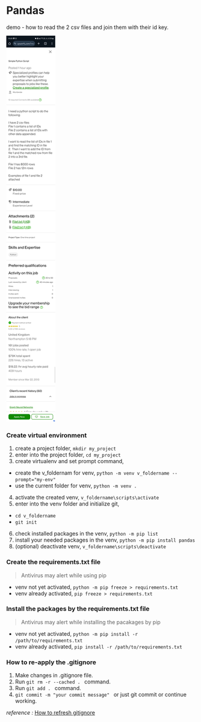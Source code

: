 # Pandas 
demo - how to read the 2 csv files and join them with their id key.

![job from upwork](src/upwork_job.jpg)

### Create virtual environment
1. create a project folder, `mkdir my_project`
2. enter into the project folder, `cd my_project`
3. create virtualenv and set prompt command, 
- create the v_foldernam for venv, `python -m venv v_foldername --prompt="my-env"`
- use the current folder for venv, `python -m venv . `

4. activate the created venv, `v_foldername\scripts\activate`
5. enter into the venv folder and initialize git,
- `cd v_foldername`
- `git init`

6. check installed packages in the venv, `python -m pip list`
7. install your needed packages in the venv, `python -m pip install pandas`
8. (optional) deactivate venv, `v_foldername\scripts\deactivate`

### Create the requirements.txt file
> Antivirus may alert while using pip
- venv not yet activated, `python -m pip freeze > requirements.txt`
- venv already activated, `pip freeze > requirements.txt`

### Install the packages by the requirements.txt file
> Antivirus may alert while installing the pacakages by pip
- venv not yet activated, `python -m pip install -r /path/to/requirements.txt`
- venv already activated, `pip install -r /path/to/requirements.txt`

### How to re-apply the .gitignore
1. Make changes in .gitignore file.
2. Run `git rm -r --cached . ` command.
3. Run `git add . ` command.
4. `git commit -m "your commit message" ` or just git commit or continue working.

*reference :* [How to refresh gitignore](https://sigalambigha.home.blog/2020/03/11/how-to-refresh-gitignore/)
